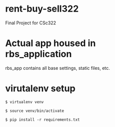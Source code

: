 # rent-buy-sell322
Final Project for CSc322

# Actual app housed in rbs_application
rbs_app contains all base settings, static files, etc.

# virutalenv setup
`$ virtualenv venv`

`$ source venv/bin/activate`

`$ pip install -r requirements.txt`

